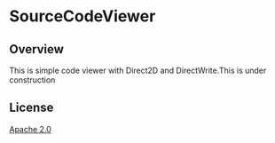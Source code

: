 # SourceCodeViewer

## Overview

This is simple code viewer with Direct2D and DirectWrite.This is under construction

## License

[Apache 2.0](https://github.com/underdolphin/SourceCodeViewer/blob/master/LICENSE-2.0.txt) 
